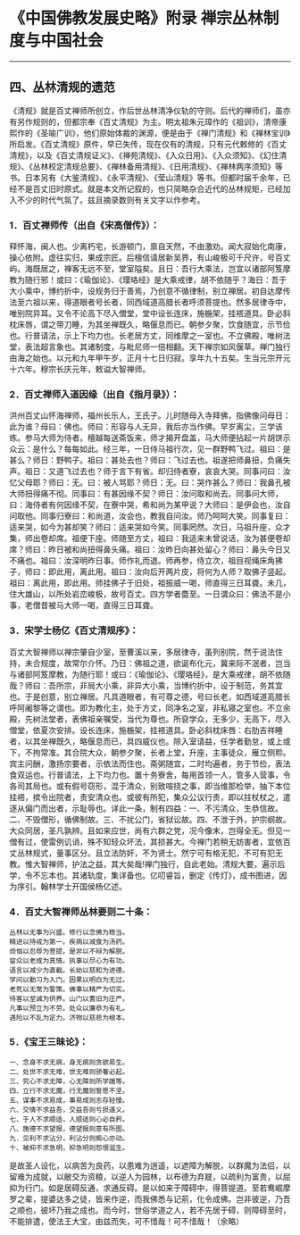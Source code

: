# 《中国佛教发展史略》附录 禅宗丛林制度与中国社会

------

## 四、丛林清规的遗范

《清规》就是百丈禅师所创立，作后世丛林清净仪轨的守则。后代的禅师们，虽亦有另作规则的，但都宗奉《百丈清规》为主。明太祖朱元璋作的《祖训》，清帝康熙作的《圣喻广训》，他们原始体裁的渊源，便是由于《禅门清规》和《禅林宝训》所启发。《百丈清规》原件，早已失传，现在仅有的清规，只有元代敕修的《百丈清规》，以及《百丈清规证义》、《禅苑清规》、《入众日用》、《入众须知》、《幻住清规》、《丛林校定清规总要》、《禅林备用清规》、《日用清规》、《禅林两序须知》等书。日本另有《大鉴清规》、《永平清规》、《莹山清规》等书。但都时届千余年，已经不是百丈旧时原式。就是本文所记叙的，也只简略杂合近代的丛林规矩，已经加入不少的时代气氛了。兹且摘录数则有关文字以作参考。

### 1．百丈禅师传（出自《宋高僧传》）：

释怀海，闽人也。少离朽宅，长游顿门，禀自天然，不由激劝。闻大寂始化南康，操心依附。虚往实归，果成宗匠。后檀信请居新吴界，有山峻极可千尺许，号百丈屿。海既居之，禅客无远不至，堂室隘矣。且日：吾行大乘法，岂宜以诸部阿笈摩教为随行邪！或曰：《瑜伽论》、《璎珞经》是大乘戒律，胡不依随乎？海日：吾于大小乘中，博约折中，设规务归于善焉，乃创意不循律制，别立禅居。初自达摩传法至六祖以来，得道眼者号长者，同西域道高腊长者呼须菩提也。然多居律寺中，唯别院异耳。又令不论高下尽入僧堂，堂中设长连床，施椸架，挂褡道具。卧必斜枕床唇，谓之带刀睡，为其坐禅既久，略偃息而已。朝参夕聚，饮食随宜，示节俭也。行普请法，示上下均力也。长老居方丈，同维摩之一室也。不立佛殿，唯树法堂，表法超言象也。其诸制度，与毗尼师一倍相翻。天下禅宗如风偃草。禅门独行由海之始也。以元和九年甲午岁，正月十七日归寂。享年九十五矣。生当元宗开元十六年。穆宗长庆元年，敕谥大智禅师。

### 2．百丈禅师入道因缘（出自《指月录》）：

洪州百丈山怀海禅师，福州长乐人，王氏子。儿时随母入寺拜佛，指佛像问母日：此为谁？母曰：佛也。师曰：形容与人无异，我后亦当作佛。早岁离尘，三学该练。参马大师为侍者。檀越每送斋饭来，师才揭开盘盖，马大师便拈起一片胡饼示众云：是什么？每每如此。经三年，一日侍马祖行次，见一群野鸭飞过。祖曰：是甚么？师日：野鸭子。祖曰：甚处去也？师曰：飞过去也。祖遂把师鼻扭，负痛失声。祖日：又道飞过去也？师于言下有省。却归侍者寮，哀哀大哭。同事问曰：汝忆父母耶？师曰：无。曰：被人骂耶？师日：无。曰：哭作甚么？师曰：我鼻孔被大师扭得痛不彻。同事曰：有甚因缘不契？师日：汝问取和尚去。同事问大师，曰：海侍者有何因缘不契，在寮中哭，希和尚为某甲说？大师曰：是伊会也，汝自问取他。同事归寮曰：和尚道，汝会也，教我自问汝。师乃呵呵大笑。同事复曰：适来哭，如今为甚却笑？师曰：适来哭如今笑。同事罔然。次日，马祖升座，众才集，师出卷却席。祖便下座。师随至方丈，祖曰：我适来未曾说话，汝为甚便卷却席？师曰：昨日被和尚扭得鼻头痛。祖曰：汝昨日向甚处留心？师曰：鼻头今日又不痛也。祖曰：汝深明昨日事。师作礼而退。师再参，侍立次，祖目视绳床角拂子，师曰：即此用，离此用。祖曰：汝向后开两片皮，将何为人师？取佛子竖起。祖曰：离此用，即此用。师挂佛子于旧处，祖振威一喝，师直得三日耳聋。未几，住大雄山，以所处岩峦峻极，故号百丈。四方学者麕至。一日谓众曰：佛法不是小事，老僧昔被马大师一喝，直得三日耳聋。

### 3．宋学士杨亿《百丈清规序》：

百丈大智禅师以禅宗肇自少室，至曹溪以来，多居律寺，虽列别院，然于说法住持，未合规度，故常尔介怀。乃日：佛祖之道，欲诞布化元，冀来际不泯者，岂当与诸部阿笈摩教，为随行耶！或曰：《瑜伽论》、《璎珞经》，是大乘戒律，胡不依随哉？师曰：吾所宗，非局大小乘，非异大小乘，当博约折中，设于制范，务其宜也。于是创意，别立禅居。凡具道眼者，有可尊之德，号曰长老，如西域道高腊长呼阿阇黎等之谓也。即为教化主，处于方丈，同净名之室，非私寝之室也。不立余殿，先树法堂者，表佛祖亲嘱受，当代为尊也。所裒学众，无多少，无高下，尽入僧堂，依夏次安排。设长连床，施椸架，挂褡道具。卧必斜枕床唇：右肋吉祥睡者，以其坐禅既久，略偃息而已，具四威仪也。除入室请益，任学者勤怠，或上或下，不拘常准。其合院大众，朝参夕聚，长者上堂，升座，主事徒众，雁立侧聆。宾主问酬，激扬宗要者，示依法而住也。斋粥随宜，二时均遍者，务于节俭，表法食双运也。行普请法，上下均力也。置十务寮舍，每用首领一人，管多人营事，令各司其局也。或有假号窃形，混于清众，别致喧挠之事，即当维那检举，抽下本位挂褡，摈令出院者，责安清众也。或彼有所犯，集众公议行责，即以拄杖杖之，遣逐从偏门而出者，示耻辱也。详此一条，制有四益：一、不污清众，生恭信故。二、不毁僧形，循佛制故。三、不扰公门，省狱讼故。四、不泄于外，护宗纲故。大众同居，圣凡孰辨。且如来应世，尚有六群之党，况今像末，岂得全无。但见一僧有过，使雷例讥诮，殊不知轻众坏法，其损甚大。今禅门若稍无妨害者，宜依百丈丛林规式，量事区分。且立法防奸，不为贤士。然宁可有格无犯，不可有犯无教。惟大智禅师，护法之益，其大矣哉!禅门独行，自此老始。清规大要，遍示后学，令不忘本也。其诸轨度，集详备也。亿叨睿旨，删定《传灯》，成书图进，因为序引。翰林学士开国侯杨亿述。

### 4．百丈大智禅师丛林要则二十条：

```
丛林以无事为兴盛。修行以念佛为稳当。
精进以持戒为第一。疾病以减食为汤药。
烦恼以忍辱为菩提。是非以不辩为解脱。
留众以老成为真情。执事以尽心为有功。
语言以减少为直截。长幼以慈和为进德。
学问以勤习为入门。因果以明白为无过。
老死以无常为警策。佛事以精严为切实。
待客以至诚为供养。山门以耆旧为庄严。
凡事以预立为不劳。处众以廉恭为有礼。
遇险以不乱为定力。济物以慈悲为根本。
```



### 5．《宝王三昧论》：

```
一、念身不求无病，身无病则贪欲易生。
二、处世不求无难，世无难则骄奢必起。
三、究心不求无障，心无障则所学躐等。
四、立行不求无魔，行无魔则誓愿不坚。
五、谋事不求易成，事易成则志存轻慢。
六、交情不求益吾，交益吾则亏损道义。
七、于人不求顺适，人顺适则心必自矜。
八、施德不求望报，德望报则意有所图。
九．见利不求沾分，利沾分则痴心亦动。
十、被抑不求急明，抑急明则怨恨滋生。
```

是故圣人设化，以病苦为良药，以患难为逍遥，以遮障为解脱，以群魔为法侣，以留难为成就，以敝交为资粮，以逆人为园林，以布德为弃屣，以疏利为富贵，以屈抑为行门。如是居碍反通，求通反碍。是以如来于障碍中，得菩提道。至若鸯崛摩罗之辈，提婆达多之徒，皆来作逆，而我佛悉与记莂，化令成佛。岂非彼逆，乃吾之顺也，彼坏乃我之成也。而今时，世俗学道之人，若不先居于碍，则障碍至时，不能排遣，使法王大宝，由兹而失，可不惜哉！可不惜哉！（余略）

